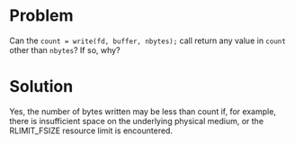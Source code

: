 # Problem
Can the
`count = write(fd, buffer, nbytes);`
call return any value in `count` other than `nbytes`? If so, why?

# Solution
Yes,  the number of bytes written may be less than count if, for example, there is insufficient space on the underlying physical medium, or the RLIMIT_FSIZE resource limit is encountered.


